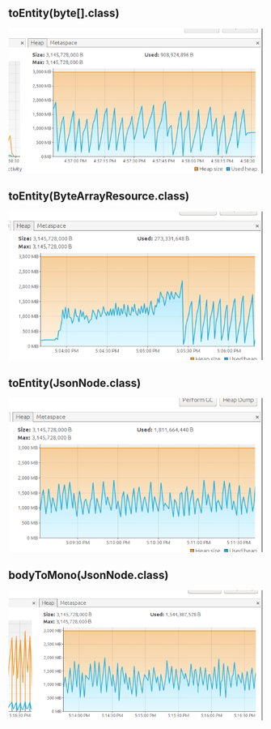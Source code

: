## toEntity(byte[].class)

![](2020-12-25-17-01-24.png)

## toEntity(ByteArrayResource.class)

![](2020-12-25-17-06-36.png)

## toEntity(JsonNode.class)

![](2020-12-25-17-12-13.png)

## bodyToMono(JsonNode.class)

![](2020-12-25-17-17-02.png)
